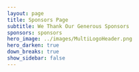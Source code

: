 ```yaml
---
layout: page
title: Sponsors Page
subtitle: We Thank Our Generous Sponsors
sponsors: sponsors
hero_image: ../images/MultiLogoHeader.png
hero_darken: true
down_breaks: true
show_sidebar: false
--- 
```



